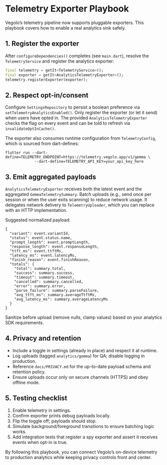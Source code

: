 # Telemetry Exporter Playbook

Vegolo’s telemetry pipeline now supports pluggable exporters. This playbook
covers how to enable a real analytics sink safely.

## 1. Register the exporter
After `configureDependencies()` completes (see `main.dart`), resolve the
`TelemetryService` and register the analytics exporter:

```dart
final telemetry = getIt<TelemetryService>();
final exporter = getIt<AnalyticsTelemetryExporter>();
telemetry.registerExporter(exporter);
```

## 2. Respect opt‑in/consent
Configure `SettingsRepository` to persist a boolean preference via
`setTelemetryAnalyticsEnabled()`. Only register the exporter (or let it send)
when users have opted in. The provided `AnalyticsTelemetryExporter` checks the
flag on every event and can be told to refresh via `invalidateOptInCache()`.

The exporter also consumes runtime configuration from `TelemetryConfig`, which
is sourced from dart-defines:

```
flutter run --dart-define=TELEMETRY_ENDPOINT=https://telemetry.vegolo.app/v1/gemma \
             --dart-define=TELEMETRY_API_KEY=your_api_key_here
```

## 3. Emit aggregated payloads
`AnalyticsTelemetryExporter` receives both the latest event and the aggregated
`GemmaTelemetrySummary`. Batch uploads (e.g., send once per session or when the
user exits scanning) to reduce network usage. It delegates network delivery to
`TelemetryUploader`, which you can replace with an HTTP implementation.

Suggested normalized payload:
```
{
  "variant": event.variantId,
  "status": event.status.name,
  "prompt_length": event.promptLength,
  "response_length": event.responseLength,
  "ttft_ms": event.ttftMs,
  "latency_ms": event.latencyMs,
  "finish_reason": event.finishReason,
  "totals": {
    "total": summary.total,
    "success": summary.success,
    "timeout": summary.timeout,
    "cancelled": summary.cancelled,
    "error": summary.error,
    "parse_failure": summary.parseFailure,
    "avg_ttft_ms": summary.averageTtftMs,
    "avg_latency_ms": summary.averageLatencyMs
  }
}
```
Sanitize before upload (remove nulls, clamp values) based on your analytics SDK
requirements.

## 4. Privacy and retention
- Include a toggle in settings (already in place) and respect it at runtime.
- Log uploads (tagged `analytics/gemma`) for QA; disable logging in production.
- Reference `docs/PRIVACY.md` for the up-to-date payload schema and retention policy.
- Ensure uploads occur only on secure channels (HTTPS) and obey offline mode.

## 5. Testing checklist
1. Enable telemetry in settings.
2. Confirm exporter prints debug payloads locally.
3. Flip the toggle off; payloads should stop.
4. Simulate background/foreground transitions to ensure batching logic works.
5. Add integration tests that register a spy exporter and assert it receives
   events when opt-in is true.

By following this playbook, you can connect Vegolo’s on-device telemetry to
production analytics while keeping privacy controls front and center.

